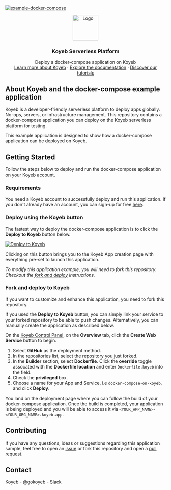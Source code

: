 [![example-docker-compose](https://github.com/koyeb/example-docker-compose/actions/workflows/deploy.yaml/badge.svg)](https://github.com/koyeb/example-docker-compose/actions)

<div align="center">
  <a href="https://koyeb.com">
    <img src="https://www.koyeb.com/static/images/icons/koyeb.svg" alt="Logo" width="80" height="80">
  </a>
  <h3 align="center">Koyeb Serverless Platform</h3>
  <p align="center">
    Deploy a docker-compose application on Koyeb
    <br />
    <a href="https://koyeb.com">Learn more about Koyeb</a>
    ·
    <a href="https://koyeb.com/docs">Explore the documentation</a>
    ·
    <a href="https://koyeb.com/tutorials">Discover our tutorials</a>
  </p>
</div>


## About Koyeb and the docker-compose example application

Koyeb is a developer-friendly serverless platform to deploy apps globally. No-ops, servers, or infrastructure management.
This repository contains a docker-compose application you can deploy on the Koyeb serverless platform for testing.

This example application is designed to show how a docker-compose application can be deployed on Koyeb.

## Getting Started

Follow the steps below to deploy and run the docker-compose application on your Koyeb account.

### Requirements

You need a Koyeb account to successfully deploy and run this application. If you don't already have an account, you can sign-up for free [here](https://app.koyeb.com/auth/signup).

### Deploy using the Koyeb button

The fastest way to deploy the docker-compose application is to click the **Deploy to Koyeb** button below.

[![Deploy to Koyeb](https://www.koyeb.com/static/images/deploy/button.svg)](https://app.koyeb.com/deploy?name=docker-compose-on-koyeb&privileged=true&type=git&repository=koyeb/example-docker-compose&branch=main&builder=dockerfile&dockerfile=Dockerfile.koyeb)

Clicking on this button brings you to the Koyeb App creation page with everything pre-set to launch this application.

_To modify this application example, you will need to fork this repository. Checkout the [fork and deploy](#fork-and-deploy-to-koyeb) instructions._

### Fork and deploy to Koyeb

If you want to customize and enhance this application, you need to fork this repository.

If you used the **Deploy to Koyeb** button, you can simply link your service to your forked repository to be able to push changes.
Alternatively, you can manually create the application as described below.

On the [Koyeb Control Panel](//app.koyeb.com/apps), on the **Overview** tab, click the **Create Web Service** button to begin.

1. Select **GitHub** as the deployment method.
2. In the repositories list, select the repository you just forked.
3. In the **Builder** section, select **Dockerfile**.  Click the **override** toggle assocated with the **Dockerfile location** and enter `Dockerfile.koyeb` into the field.
4. Check the **privileged** box.
5. Choose a name for your App and Service, i.e `docker-compose-on-koyeb`, and click **Deploy**.

You land on the deployment page where you can follow the build of your docker-compose application. Once the build is completed, your application is being deployed and you will be able to access it via `<YOUR_APP_NAME>-<YOUR_ORG_NAME>.koyeb.app`.

## Contributing

If you have any questions, ideas or suggestions regarding this application sample, feel free to open an [issue](//github.com//koyeb/example-docker-compose/issues) or fork this repository and open a [pull request](//github.com/koyeb/example-docker-compose/pulls).

## Contact

[Koyeb](https://www.koyeb.com) - [@gokoyeb](https://twitter.com/gokoyeb) - [Slack](http://slack.koyeb.com/)
